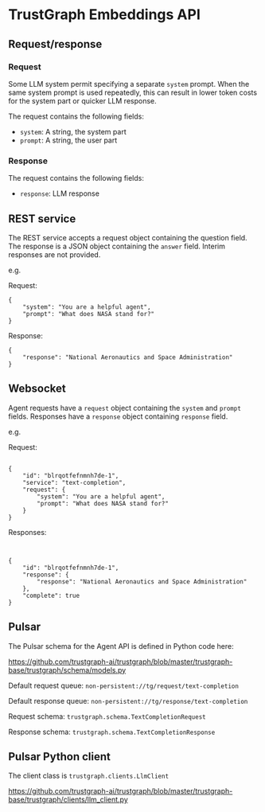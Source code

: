 
# TrustGraph Embeddings API

## Request/response

### Request

Some LLM system permit specifying a separate `system` prompt.  When
the same system prompt is used repeatedly, this can result in lower
token costs for the system part or quicker LLM response.

The request contains the following fields:
- `system`: A string, the system part
- `prompt`: A string, the user part

### Response

The request contains the following fields:
- `response`: LLM response

## REST service

The REST service accepts a request object containing the question field.
The response is a JSON object containing the `answer` field.  Interim
responses are not provided.

e.g.

Request:
```
{
    "system": "You are a helpful agent",
    "prompt": "What does NASA stand for?"
}
```

Response:

```
{
    "response": "National Aeronautics and Space Administration"
}
```

## Websocket

Agent requests have a `request` object containing the `system` and
`prompt` fields.
Responses have a `response` object containing `response` field.

e.g.

Request:

```

{
    "id": "blrqotfefnmnh7de-1",
    "service": "text-completion",
    "request": {
        "system": "You are a helpful agent",
        "prompt": "What does NASA stand for?"
    }
}
```

Responses:

```


{
    "id": "blrqotfefnmnh7de-1",
    "response": {
        "response": "National Aeronautics and Space Administration"
    },
    "complete": true
}
```

## Pulsar

The Pulsar schema for the Agent API is defined in Python code here:

https://github.com/trustgraph-ai/trustgraph/blob/master/trustgraph-base/trustgraph/schema/models.py

Default request queue:
`non-persistent://tg/request/text-completion`

Default response queue:
`non-persistent://tg/response/text-completion`

Request schema:
`trustgraph.schema.TextCompletionRequest`

Response schema:
`trustgraph.schema.TextCompletionResponse`

## Pulsar Python client

The client class is
`trustgraph.clients.LlmClient`

https://github.com/trustgraph-ai/trustgraph/blob/master/trustgraph-base/trustgraph/clients/llm_client.py

